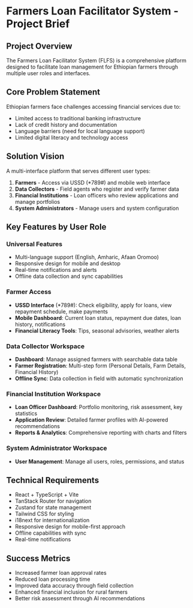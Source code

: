 # Farmers Loan Facilitator System - Project Brief

## Project Overview
The Farmers Loan Facilitator System (FLFS) is a comprehensive platform designed to facilitate loan management for Ethiopian farmers through multiple user roles and interfaces.

## Core Problem Statement
Ethiopian farmers face challenges accessing financial services due to:
- Limited access to traditional banking infrastructure
- Lack of credit history and documentation
- Language barriers (need for local language support)
- Limited digital literacy and technology access

## Solution Vision
A multi-interface platform that serves different user types:
1. **Farmers** - Access via USSD (*789#) and mobile web interface
2. **Data Collectors** - Field agents who register and verify farmer data
3. **Financial Institutions** - Loan officers who review applications and manage portfolios
4. **System Administrators** - Manage users and system configuration

## Key Features by User Role

### Universal Features
- Multi-language support (English, Amharic, Afaan Oromoo)
- Responsive design for mobile and desktop
- Real-time notifications and alerts
- Offline data collection and sync capabilities

### Farmer Access
- **USSD Interface** (*789#): Check eligibility, apply for loans, view repayment schedule, make payments
- **Mobile Dashboard**: Current loan status, repayment due dates, loan history, notifications
- **Financial Literacy Tools**: Tips, seasonal advisories, weather alerts

### Data Collector Workspace
- **Dashboard**: Manage assigned farmers with searchable data table
- **Farmer Registration**: Multi-step form (Personal Details, Farm Details, Financial History)
- **Offline Sync**: Data collection in field with automatic synchronization

### Financial Institution Workspace
- **Loan Officer Dashboard**: Portfolio monitoring, risk assessment, key statistics
- **Application Review**: Detailed farmer profiles with AI-powered recommendations
- **Reports & Analytics**: Comprehensive reporting with charts and filters

### System Administrator Workspace
- **User Management**: Manage all users, roles, permissions, and status

## Technical Requirements
- React + TypeScript + Vite
- TanStack Router for navigation
- Zustand for state management
- Tailwind CSS for styling
- i18next for internationalization
- Responsive design for mobile-first approach
- Offline capabilities with sync
- Real-time notifications

## Success Metrics
- Increased farmer loan approval rates
- Reduced loan processing time
- Improved data accuracy through field collection
- Enhanced financial inclusion for rural farmers
- Better risk assessment through AI recommendations
